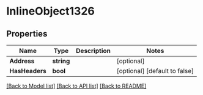 # InlineObject1326

## Properties

Name | Type | Description | Notes
------------ | ------------- | ------------- | -------------
**Address** | **string** |  | [optional] 
**HasHeaders** | **bool** |  | [optional] [default to false]

[[Back to Model list]](../README.md#documentation-for-models) [[Back to API list]](../README.md#documentation-for-api-endpoints) [[Back to README]](../README.md)



